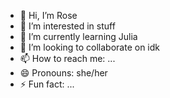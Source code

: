- 👋 Hi, I’m Rose
- 👀 I’m interested in stuff
- 🌱 I’m currently learning Julia
- 💞️ I’m looking to collaborate on idk
- 📫 How to reach me: ...
- 😄 Pronouns: she/her
- ⚡ Fun fact: ...

<!---
rOsemium/rOsemium is a ✨ special ✨ repository because its `README.md` (this file) appears on your GitHub profile.
You can click the Preview link to take a look at your changes.
--->
